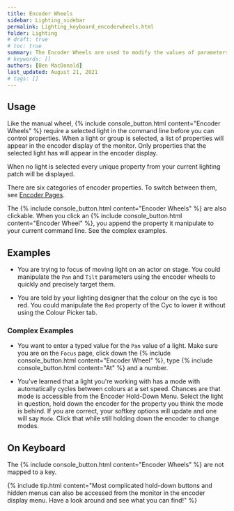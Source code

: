 ```yaml
---
title: Encoder Wheels
sidebar: Lighting_sidebar
permalink: Lighting_keyboard_encoderwheels.html
folder: Lighting
# draft: true
# toc: true
summary: The Encoder Wheels are used to modify the values of parameters for a light, they provide a view high degree of precision without having to type long commands. The are very similar to the Manual Wheel, which is used to control the intensity of a light.
# keywords: []
authors: [Ben MacDonald]
last_updated: August 21, 2021
# tags: []
---
```


## Usage
Like the manual wheel, {% include console_button.html content="Encoder Wheels" %} require a selected light in the command line before you can control properties. When a light or group is selected, a list of properties will appear in the encoder display of the monitor. Only properties that the selected light has will appear in the encoder display.

When no light is selected every unique property from your current lighting patch will be displayed.

There are six categories of encoder properties. To switch between them, see [Encoder Pages](./Lighting_keyboard_encoderpages.html).

The {% include console_button.html content="Encoder Wheels" %} are also clickable. When you click an {% include console_button.html content="Encoder Wheel" %}, you append the property it manipulate to your current command line. See the complex examples.

## Examples
- You are trying to focus of moving light on an actor on stage. You could manipulate the `Pan` and `Tilt` parameters using the encoder wheels to quickly and precisely target them.

- You are told by your lighting designer that the colour on the cyc is too red. You could manipulate the `Red` property of the Cyc to lower it without using the Colour Picker tab.

### Complex Examples
- You want to enter a typed value for the `Pan` value of a light. Make sure you are on the `Focus` page, click down the {% include console_button.html content="Encoder Wheel" %}, type {% include console_button.html content="At" %} and a number.

- You've learned that a light you're working with has a mode with automatically cycles between colours at a set speed. Chances are that mode is accessible from the Encoder Hold-Down Menu. Select the light in question, hold down the encoder for the property you think the mode is behind. If you are correct, your softkey options will update and one will say `Mode`. Click that while still holding down the encoder to change modes.

## On Keyboard
The {% include console_button.html content="Encoder Wheels" %} are not mapped to a key.

{% include tip.html content="Most complicated hold-down buttons and hidden menus can also be accessed from the monitor in the encoder display menu. Have a look around and see what you can find!" %}
